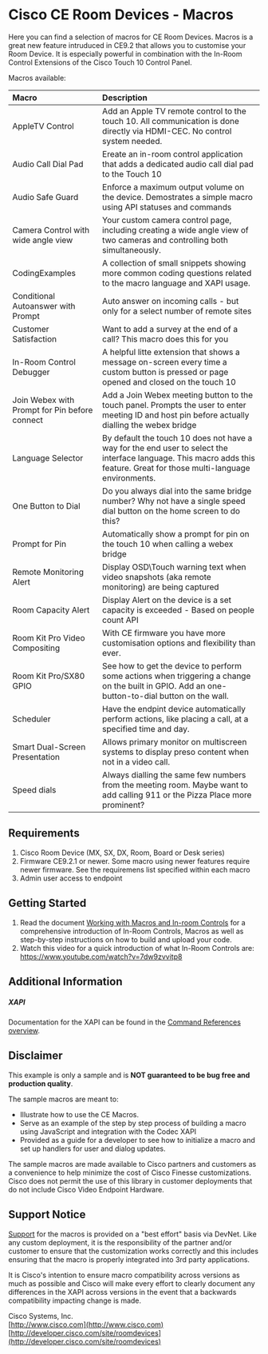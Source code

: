 # Cisco CE Room Devices - Macros
Here you can find a selection of macros for CE Room Devices. Macros is a great new feature intruduced in CE9.2 that allows you to customise your Room Device. It is especially powerful in combination with the In-Room Control Extensions of the Cisco Touch 10 Control Panel.

Macros available:


| Macro        | Description           |
| :------------------------ |:-------------|
| AppleTV Control      | Add an Apple TV remote control to the touch 10. All communication is done directly via HDMI-CEC. No control system needed.      |
| Audio Call Dial Pad | Ereate an in-room control application that adds a dedicated audio call dial pad to the Touch 10 |
| Audio Safe Guard      | Enforce a maximum output volume on the device. Demostrates a simple macro using API statuses and commands     |
| Camera Control with wide angle view      | Your custom camera control page, including creating a wide angle view of two cameras and controlling both simultaneously.      |
| CodingExamples      | A collection of small snippets showing more common coding questions related to the macro language and XAPI usage.      |
| Conditional Autoanswer with Prompt      | Auto answer on incoming calls - but only for a select number of remote sites      |
| Customer Satisfaction | Want to add a survey at the end of a call? This macro does this for you |
| In-Room Control Debugger | A helpful litte extension that shows a message on-screen every time a custom button is pressed or page opened and closed on the touch 10 |
| Join Webex with Prompt for Pin before connect | Add a Join Webex meeting button to the touch panel. Prompts the user to enter meeting ID and host pin before actually dialling the webex bridge  |
| Language Selector      | By default the touch 10 does not have a way for the end user to select the interface language. This macro adds this feature. Great for those multi-language environments. |
| One Button to Dial      | Do you always dial into the same bridge number? Why not have a single speed dial button on the home screen to do this?   |
| Prompt for Pin | Automatically show a prompt for pin on the touch 10 when calling a webex bridge  |
| Remote Monitoring Alert | Display OSD\Touch warning text when video snapshots (aka remote monitoring) are being captured |
| Room Capacity Alert | Display Alert on the device is a set capacity is exceeded - Based on people count API |
| Room Kit Pro Video Compositing | With CE firmware you have more customisation options and flexibility than ever. |
| Room Kit Pro/SX80 GPIO | See how to get the device to perform some actions when triggering a change on the built in GPIO. Add an one-button-to-dial button on the wall. |
| Scheduler | Have the endpint device automatically perform actions, like placing a call, at a specified time and day. |
| Smart Dual-Screen Presentation | Allows primary monitor on multiscreen systems to display preso content when not in a video call. |
| Speed dials      | Always dialling the same few numbers from the meeting room. Maybe want to add calling 911 or the Pizza Place more prominent?     |

## Requirements
1. Cisco Room Device (MX, SX, DX, Room, Board or Desk series)
2. Firmware CE9.2.1 or newer. Some macro  using newer features require newer firmware. See the requiremens list specified within each macro
3. Admin user access to endpoint

## Getting Started
1. Read the document [Working with Macros and In-room Controls](https://www.cisco.com/c/dam/en/us/td/docs/telepresence/endpoint/ce92/sx-mx-dx-room-kit-customization-guide-ce92.pdf) for a comprehensive introduction of In-Room Controls, Macros as well as step-by-step instructions on how to build and upload your code.
2. Watch this video for a quick introduction of what In-Room Controls are: https://www.youtube.com/watch?v=7dw9zvvitp8


## Additional Information
##### XAPI
Documentation for the XAPI can be found in the [Command References overview](https://www.cisco.com/c/en/us/support/collaboration-endpoints/telepresence-quick-set-series/products-command-reference-list.html).

## Disclaimer
This example is only a sample and is **NOT guaranteed to be bug free and production quality**.

The sample macros are meant to:
- Illustrate how to use the CE Macros.
- Serve as an example of the step by step process of building a macro using JavaScript and integration with the Codec XAPI
- Provided as a guide for a developer to see how to initialize a macro and set up handlers for user and dialog updates.

The sample macros are made available to Cisco partners and customers as a convenience to help minimize the cost of Cisco Finesse customizations. Cisco does not permit the use of this library in customer deployments that do not include Cisco Video Endpoint Hardware.

## Support Notice
[Support](http://developer.cisco.com/site/devnet/support) for the macros is provided on a "best effort" basis via DevNet. Like any custom deployment, it is the responsibility of the partner and/or customer to ensure that the customization works correctly and this includes ensuring that the macro is properly integrated into 3rd party applications.

It is Cisco's intention to ensure macro compatibility across versions as much as possible and Cisco will make every effort to clearly document any differences in the XAPI across versions in the event that a backwards compatibility impacting change is made.

Cisco Systems, Inc.<br>
[http://www.cisco.com](http://www.cisco.com)<br>
[http://developer.cisco.com/site/roomdevices](http://developer.cisco.com/site/roomdevices)
